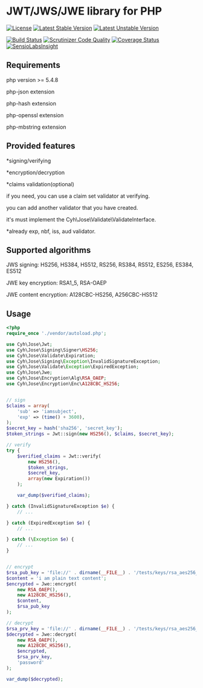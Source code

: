 # JWT/JWS/JWE library for PHP

[![License](https://poser.pugx.org/closeyourhead/jose/license)](https://packagist.org/packages/closeyourhead/jose)
[![Latest Stable Version](https://poser.pugx.org/closeyourhead/jose/v/stable)](https://packagist.org/packages/closeyourhead/jose)
[![Latest Unstable Version](https://poser.pugx.org/closeyourhead/jose/v/unstable)](https://packagist.org/packages/closeyourhead/jose)

[![Build Status](https://travis-ci.org/closeyourhead/jose.svg?branch=master)](https://travis-ci.org/closeyourhead/jose)
[![Scrutinizer Code Quality](https://scrutinizer-ci.com/g/closeyourhead/jose/badges/quality-score.png?b=master)](https://scrutinizer-ci.com/g/closeyourhead/jose/?branch=master)
[![Coverage Status](https://coveralls.io/repos/closeyourhead/jose/badge.svg?branch=master&service=github)](https://coveralls.io/github/closeyourhead/jose?branch=master)
[![SensioLabsInsight](https://insight.sensiolabs.com/projects/8bc06326-2fce-4399-8c42-b8204982fe7d/mini.png)](https://insight.sensiolabs.com/projects/8bc06326-2fce-4399-8c42-b8204982fe7d)

## Requirements

php version >= 5.4.8

php-json extension

php-hash extension

php-openssl extension

php-mbstring extension

## Provided features

*signing/verifying

*encryption/decryption

*claims validation(optional)

if you need, you can use a claim set validator at verifying.

you can add another validator that you have created.

it's must implement the Cyh\Jose\Validate\ValidateInterface.

*already exp, nbf, iss, aud validator.

## Supported algorithms

JWS signing: HS256, HS384, HS512, RS256, RS384, RS512, ES256, ES384, ES512

JWE key encryption: RSA1_5, RSA-OAEP

JWE content encryption: A128CBC-HS256, A256CBC-HS512

## Usage
```php
<?php
require_once './vendor/autoload.php';

use Cyh\Jose\Jwt;
use Cyh\Jose\Signing\Signer\HS256;
use Cyh\Jose\Validate\Expiration;
use Cyh\Jose\Signing\Exception\InvalidSignatureException;
use Cyh\Jose\Validate\Exception\ExpiredException;
use Cyh\Jose\Jwe;
use Cyh\Jose\Encryption\Alg\RSA_OAEP;
use Cyh\Jose\Encryption\Enc\A128CBC_HS256;


// sign
$claims = array(
    'sub' => 'iamsubject',
    'exp' => (time() + 3600),
);
$secret_key = hash('sha256', 'secret_key');
$token_strings = Jwt::sign(new HS256(), $claims, $secret_key);

// verify
try {
    $verified_claims = Jwt::verify(
        new HS256(),
        $token_strings,
        $secret_key,
        array(new Expiration())
    );

    var_dump($verified_claims);

} catch (InvalidSignatureException $e) {
    // ...

} catch (ExpiredException $e) {
    // ...

} catch (\Exception $e) {
    // ...
}


// encrypt
$rsa_pub_key = 'file://' . dirname(__FILE__) . '/tests/keys/rsa_aes256_2048_public.pem';
$content = 'i am plain text content';
$encrypted = Jwe::encrypt(
    new RSA_OAEP(),
    new A128CBC_HS256(),
    $content,
    $rsa_pub_key
);

// decrypt
$rsa_prv_key = 'file://' . dirname(__FILE__) . '/tests/keys/rsa_aes256_2048_private.pem';
$decrypted = Jwe::decrypt(
    new RSA_OAEP(),
    new A128CBC_HS256(),
    $encrypted,
    $rsa_prv_key,
    'password'
);

var_dump($decrypted);
